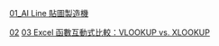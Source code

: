 [01_AI Line 貼圖製造機](https://114000-maker.github.io/study/2025-10/AI_Line貼圖製造機.html)

[02](https://114000-maker.github.io/study/2025-10/)
[03 Excel 函數互動式比較：VLOOKUP vs. XLOOKUP](https://114000-maker.github.io/study/2025-10/2025-10-14_01.html)

